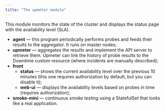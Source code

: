 ```yaml
---
title: "The upmeter module"
---
```


This module monitors the state of the cluster and displays the status page with the availability level (SLA).

- **agent** — this program periodically performs probes and feeds their results to the aggregator. It runs on master nodes;
- **upmeter** — aggregates the results and implement the API server to retrieve them. Upmeter can link the history of probe results to the Downtime custom resource (where incidents are manually described);
- **front**
    - **status** — shows the current availability level over the previous 10 minutes (this one requires authorization by default, but you can disable it);
    - **web-ui** — displays the availability levels based on probes in time (requires authorization);
- **smoke-mini** — continuous *smoke testing* using a StatefulSet that looks like a real application.
